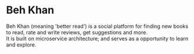 # Beh Khan

Beh Khan (meaning 'better read') is a social platform for finding new books to read, rate and write reviews, get
suggestions and more.  
It is built on microservice architecture; and serves as a opportunity to learn and explore.
